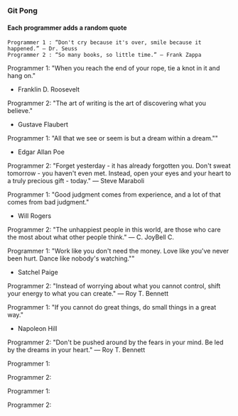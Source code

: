 ### Git Pong
#### Each programmer adds a random quote

```Example:
Programmer 1 : “Don't cry because it's over, smile because it happened.” ― Dr. Seuss
Programmer 2 : “So many books, so little time.” ― Frank Zappa
```

Programmer 1: "When you reach the end of your rope, tie a knot in it and hang on."
- Franklin D. Roosevelt

Programmer 2: "The art of writing is the art of discovering what you believe."
- Gustave Flaubert

Programmer 1: "All that we see or seem is but a dream within a dream.""
- Edgar Allan Poe

Programmer 2: "Forget yesterday - it has already forgotten you. Don't sweat tomorrow - you haven't even met. Instead, open your eyes and your heart to a truly precious gift - today."
― Steve Maraboli

Programmer 1: "Good judgment comes from experience, and a lot of that comes from bad judgment."
- Will Rogers

Programmer 2: "The unhappiest people in this world, are those who care the most about what other people think."
― C. JoyBell C.

Programmer 1: "Work like you don't need the money. Love like you've never been hurt. Dance like nobody's watching.""
- Satchel Paige

Programmer 2: "Instead of worrying about what you cannot control, shift your energy to what you can create."
― Roy T. Bennett

Programmer 1: "If you cannot do great things, do small things in a great way."
- Napoleon Hill

Programmer 2: "Don't be pushed around by the fears in your mind. Be led by the dreams in your heart."
― Roy T. Bennett

Programmer 1:

Programmer 2:

Programmer 1:

Programmer 2:
